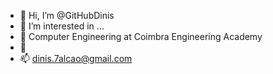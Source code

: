 - 👋 Hi, I’m @GitHubDinis
- 👀 I’m interested in ...
- 🌱 Computer Engineering at Coimbra Engineering Academy
- 💞️ 
- 📫 dinis.7alcao@gmail.com

<!---
GitHubDinis/GitHubDinis is a ✨ special ✨ repository because its `README.md` (this file) appears on your GitHub profile.
You can click the Preview link to take a look at your changes.
--->
